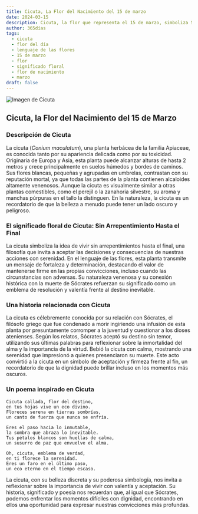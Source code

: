 ```yaml
---
title: Cicuta, La Flor del Nacimiento del 15 de marzo
date: 2024-03-15
description: Cicuta, la flor que representa el 15 de marzo, simboliza Sin arrepentimiento hasta el final. Descubre su fascinante historia, significado en el lenguaje de las flores y una poesía que celebra su belleza.
author: 365días
tags:
  - cicuta
  - flor del día
  - lenguaje de las flores
  - 15 de marzo
  - flor
  - significado floral
  - flor de nacimiento
  - marzo
draft: false
---
```



![Imagen de Cicuta](https://cdn.pixabay.com/photo/2022/08/21/14/15/hemlock-7401397_640.jpg#center)


## Cicuta, la Flor del Nacimiento del 15 de Marzo

### Descripción de Cicuta

La cicuta (_Conium maculatum_), una planta herbácea de la familia Apiaceae, es conocida tanto por su apariencia delicada como por su toxicidad. Originaria de Europa y Asia, esta planta puede alcanzar alturas de hasta 2 metros y crece principalmente en suelos húmedos y bordes de caminos. Sus flores blancas, pequeñas y agrupadas en umbrelas, contrastan con su reputación mortal, ya que todas las partes de la planta contienen alcaloides altamente venenosos. Aunque la cicuta es visualmente similar a otras plantas comestibles, como el perejil o la zanahoria silvestre, su aroma y manchas púrpuras en el tallo la distinguen. En la naturaleza, la cicuta es un recordatorio de que la belleza a menudo puede tener un lado oscuro y peligroso.

### El significado floral de Cicuta: Sin Arrepentimiento Hasta el Final

La cicuta simboliza la idea de vivir sin arrepentimientos hasta el final, una filosofía que invita a aceptar las decisiones y consecuencias de nuestras acciones con serenidad. En el lenguaje de las flores, esta planta transmite un mensaje de fortaleza y determinación, destacando el valor de mantenerse firme en las propias convicciones, incluso cuando las circunstancias son adversas. Su naturaleza venenosa y su conexión histórica con la muerte de Sócrates refuerzan su significado como un emblema de resolución y valentía frente al destino inevitable.

### Una historia relacionada con Cicuta

La cicuta es célebremente conocida por su relación con Sócrates, el filósofo griego que fue condenado a morir ingiriendo una infusión de esta planta por presuntamente corromper a la juventud y cuestionar a los dioses atenienses. Según los relatos, Sócrates aceptó su destino sin temor, utilizando sus últimas palabras para reflexionar sobre la inmortalidad del alma y la importancia de la virtud. Bebió la cicuta con calma, mostrando una serenidad que impresionó a quienes presenciaron su muerte. Este acto convirtió a la cicuta en un símbolo de aceptación y firmeza frente al fin, un recordatorio de que la dignidad puede brillar incluso en los momentos más oscuros.

### Un poema inspirado en Cicuta

```
Cicuta callada, flor del destino,  
en tus hojas vive un eco divino.  
Floreces serena en tierras sombrías,  
un canto de fuerza que nunca se enfría.  

Eres el paso hacia lo inmutable,  
la sombra que abraza lo inevitable.  
Tus pétalos blancos son huellas de calma,  
un susurro de paz que envuelve el alma.  

Oh, cicuta, emblema de verdad,  
en ti florece la serenidad.  
Eres un faro en el último paso,  
un eco eterno en el tiempo escaso.  
```

La cicuta, con su belleza discreta y su poderosa simbología, nos invita a reflexionar sobre la importancia de vivir con valentía y aceptación. Su historia, significado y poesía nos recuerdan que, al igual que Sócrates, podemos enfrentar los momentos difíciles con dignidad, encontrando en ellos una oportunidad para expresar nuestras convicciones más profundas.